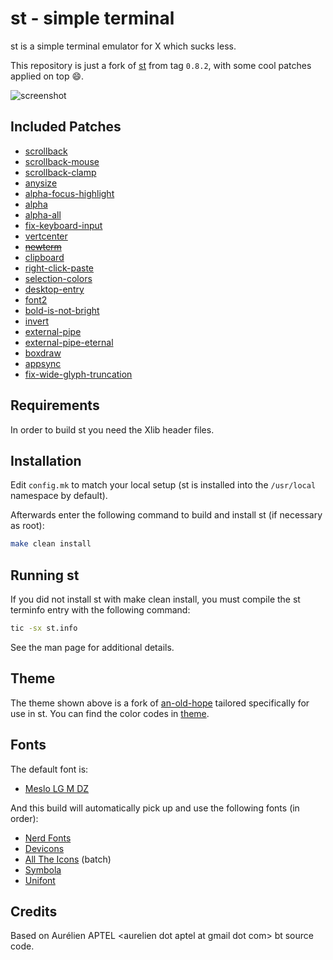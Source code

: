 # st - simple terminal

st is a simple terminal emulator for X which sucks less.

This repository is just a fork of [st](https://git.suckless.org/st) from tag `0.8.2`,
with some cool patches applied on top :smile:.

<img src="./.github/screenshot.png" alt="screenshot" />

## Included Patches

- [scrollback](https://st.suckless.org/patches/scrollback/)
- [scrollback-mouse](https://st.suckless.org/patches/scrollback/)
- [scrollback-clamp](https://github.com/mohkale/st/commit/8bc34c845d7ed8e646aeaa39a1f9feb561b9072f)
- [anysize](https://st.suckless.org/patches/anysize/)
- [alpha-focus-highlight](https://st.suckless.org/patches/alpha_focus_highlight/)
- [alpha](https://st.suckless.org/patches/alpha/)
- [alpha-all](https://github.com/mohkale/st/commit/dc775e23baeb246367eb2be06fcac5b12b01b523)
- [fix-keyboard-input](https://st.suckless.org/patches/fix_keyboard_input/)
- [vertcenter](https://st.suckless.org/patches/vertcenter/)
- ~~[newterm](https://st.suckless.org/patches/newterm/)~~
- [clipboard](https://st.suckless.org/patches/clipboard/)
- [right-click-paste](https://st.suckless.org/patches/rightclickpaste/)
- [selection-colors](https://st.suckless.org/patches/selectioncolors/)
- [desktop-entry](https://st.suckless.org/patches/desktopentry/)
- [font2](https://st.suckless.org/patches/font2/)
- [bold-is-not-bright](https://st.suckless.org/patches/bold-is-not-bright/)
- [invert](https://st.suckless.org/patches/invert/)
- [external-pipe](https://st.suckless.org/patches/externalpipe/)
- [external-pipe-eternal](https://st.suckless.org/patches/externalpipe/)
- [boxdraw](https://st.suckless.org/patches/boxdraw/)
- [appsync](https://st.suckless.org/patches/sync/)
- [fix-wide-glyph-truncation](https://github.com/Dreomite/st/commit/e3b821dcb3511d60341dec35ee05a4a0abfef7f2)

## Requirements

In order to build st you need the Xlib header files.

## Installation

Edit `config.mk` to match your local setup (st is installed into
the `/usr/local` namespace by default).

Afterwards enter the following command to build and install st (if
necessary as root):

```sh
make clean install
```

## Running st

If you did not install st with make clean install, you must compile
the st terminfo entry with the following command:

```sh
tic -sx st.info
```

See the man page for additional details.

## Theme

The theme shown above is a fork of [an-old-hope][aoh] tailored specifically for
use in st. You can find the color codes in [theme](./theme.h).

[aoh]: https://github.com/mohkale/an-old-hope-theme

## Fonts

The default font is:

- [Meslo LG M DZ](https://www.fontmirror.com/meslo-lg-dz)

And this build will automatically pick up and use the following fonts (in order):

- [Nerd Fonts](https://github.com/ryanoasis/nerd-fonts)
- [Devicons](https://devicon.dev/)
- [All The Icons](https://github.com/domtronn/all-the-icons.el/tree/6917b08f64dd8487e23769433d6cb9ba11f4152f/fonts) (batch)
- [Symbola](https://fontlibrary.org/en/font/symbola)
- [Unifont](https://unifoundry.com/unifont/)

## Credits

Based on Aurélien APTEL &lt;aurelien dot aptel at gmail dot com&gt; bt source code.
